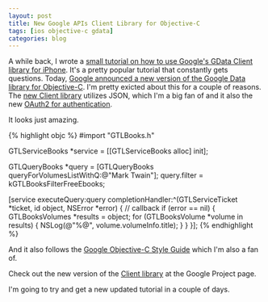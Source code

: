 ```yaml
--- 
layout: post
title: New Google APIs Client Library for Objective-C
tags: [ios objective-c gdata]
categories: blog
---
```


A while back, I wrote a [small tutorial on how to use Google's GData Client library for iPhone](http://johntwang.com/blog/2009/06/08/how-to-use-google-apis-with-iphone-sdk/). It's a pretty popular tutorial that constantly gets questions. Today, [Google announced a new version of the Google Data library for Objective-C](http://googlecode.blogspot.com/2011/08/new-objective-c-library-for-new.html). I'm pretty exicted about this for a couple of reasons. The [new Client library](http://code.google.com/p/google-api-objectivec-client/) utilizes JSON, which I'm a big fan of and it also the new [OAuth2 for authentication](http://googlecode.blogspot.com/2011/03/making-auth-easier-oauth-20-for-google.html).

It looks just amazing.

{% highlight objc %}
#import "GTLBooks.h"

GTLServiceBooks *service = [[GTLServiceBooks alloc] init];

GTLQueryBooks *query = 
  [GTLQueryBooks queryForVolumesListWithQ:@"Mark Twain"];
query.filter = kGTLBooksFilterFreeEbooks;

[service executeQuery:query
    completionHandler:^(GTLServiceTicket *ticket,
                        id object, NSError *error) {
      // callback
      if (error == nil) {
        GTLBooksVolumes *results = object;
        for (GTLBooksVolume *volume in results) {
          NSLog(@"%@", volume.volumeInfo.title);
        }
      }
    }];
{% endhighlight %}

And it also follows the [Google Objective-C Style Guide](http://google-styleguide.googlecode.com/svn/trunk/objcguide.xml) which I'm also a fan of.

Check out the new version of the [Client library](http://code.google.com/p/google-api-objectivec-client/) at the Google Project page.

I'm going to try and get a new updated tutorial in a couple of days.
